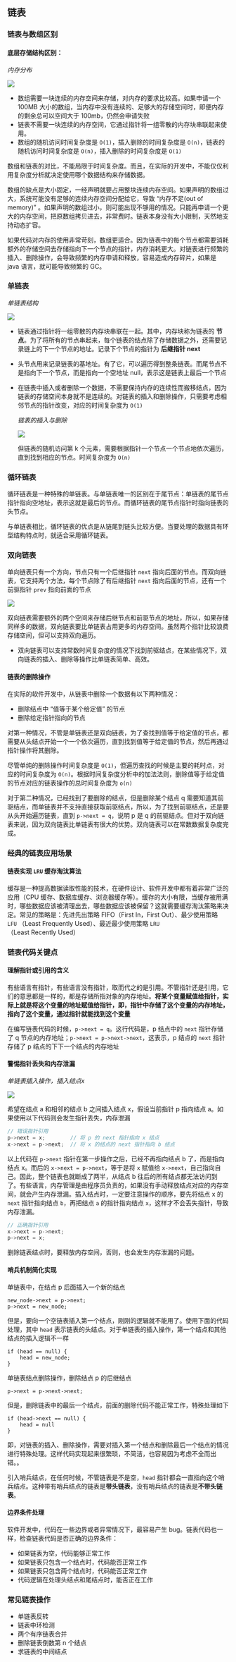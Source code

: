 ## 链表

### 链表与数组区别

#### 底层存储结构区别：

*内存分布*

![](../Images/DataStructures/数组与链表的内存结构.jpg)

* 数组需要一块连续的内存空间来存储，对内存的要求比较高。如果申请一个 100MB 大小的数组，当内存中没有连续的、足够大的存储空间时，即便内存的剩余总可以空间大于 100mb，仍然会申请失败
* 链表不需要一块连续的内存空间，它通过指针将一组零散的内存块串联起来使用。
* 数组的随机访问时间复杂度是 `O(1)`，插入删除的时间复杂度是 `O(n)`，链表的随机访问时间复杂度是 `O(n)`，插入删除的时间复杂度是 `O(1)`

数组和链表的对比，不能局限于时间复杂度。而且，在实际的开发中，不能仅仅利用复杂度分析就决定使用哪个数据结构来存储数据。

数组的缺点是大小固定，一经声明就要占用整块连续内存空间。如果声明的数组过大，系统可能没有足够的连续内存空间分配给它，导致 “内存不足(out of memory)”  。如果声明的数组过小，则可能出现不够用的情况。只能再申请一个更大的内存空间，把原数组拷贝进去，非常费时。链表本身没有大小限制，天然地支持动态扩容。

如果代码对内存的使用非常苛刻，数组更适合。因为链表中的每个节点都需要消耗额外的存储空间去存储指向下一个节点的指针，内存消耗更大。对链表进行频繁的插入、删除操作，会导致频繁的内存申请和释放，容易造成内存碎片，如果是 java 语言，就可能导致频繁的 GC。

### 单链表

*单链表结构*

![](../Images/DataStructures/单链表结构.jpg)

* 链表通过指针将一组零散的内存块串联在一起。其中，内存块称为链表的 **节点**。为了将所有的节点串起来，每个链表的结点除了存储数据之外，还需要记录链上的下一个节点的地址。记录下个节点的指针为 **后继指针 next**

* 头节点用来记录链表的基地址。有了它，可以遍历得到整条链表。而尾节点不是指向下一个节点，而是指向一个空地址 null，表示这是链表上最后一个节点

* 在链表中插入或者删除一个数据，不需要保持内存的连续性而搬移结点，因为链表的存储空间本身就不是连续的。对链表的插入和删除操作，只需要考虑相邻节点的指针改变，对应的时间复杂度为 `O(1)`

  *链表的插入与删除*

  ![](../Images/DataStructures/链表的插入与删除.jpg)

  但链表的随机访问第 k 个元素，需要根据指针一个节点一个节点地依次遍历，直到找到相应的节点。时间复杂度为 `O(n)`

### 循环链表

循环链表是一种特殊的单链表。与单链表唯一的区别在于尾节点：单链表的尾节点指针指向空地址，表示这就是最后的节点。而循环链表的尾节点指针时指向链表的头节点。

与单链表相比，循环链表的优点是从链尾到链头比较方便。当要处理的数据具有环型结构特点时，就适合采用循环链表。

### 双向链表

单向链表只有一个方向，节点只有一个后继指针 `next` 指向后面的节点。而双向链表，它支持两个方法，每个节点除了有后继指针 `next` 指向后面的节点，还有一个前驱指针 `prev` 指向前面的节点

![](../Images/DataStructures/双向链表.jpg)

双向链表需要额外的两个空间来存储后继节点和前驱节点的地址，所以，如果存储同样多的数据，双向链表要比单链表占用更多的内存空间。虽然两个指针比较浪费存储空间，但可以支持双向遍历。

* 双向链表可以支持常数时间复杂度的情况下找到前驱结点，在某些情况下，双向链表的插入、删除等操作比单链表简单、高效。

#### 链表的删除操作

在实际的软件开发中，从链表中删除一个数据有以下两种情况：

* 删除结点中 “值等于某个给定值” 的节点
* 删除给定指针指向的节点

对第一种情况，不管是单链表还是双向链表，为了查找到值等于给定值的节点，都需要从头结点开始一个一个依次遍历，直到找到值等于给定值的节点，然后再通过指针操作将其删除。

尽管单纯的删除操作时间复杂度是 `O(1)`，但遍历查找的时候是主要的耗时点，对应的时间复杂度为 `O(n)`。根据时间复杂度分析中的加法法则，删除值等于给定值的节点对应的链表操作的总时间复杂度为 `o(n)`

对于第二种情况，已经找到了要删除的结点，但是删除某个结点 q 需要知道其前驱结点，而单链表并不支持直接获取前驱结点，所以，为了找到前驱结点，还是要从头开始遍历链表，直到 `p->next = q`，说明 p 是 q 的前驱结点。但对于双向链表来说，因为双向链表比单链表有很大的优势。双向链表可以在常数数据复杂度完成。

### 经典的链表应用场景

#### 链表实现 `LRU` 缓存淘汰算法

​	缓存是一种提高数据读取性能的技术，在硬件设计、软件开发中都有着非常广泛的应用（CPU 缓存、数据库缓存、浏览器缓存等）。缓存的大小有限，当缓存被用满时，哪些数据应该被清理出去，哪些数据应该被保留？这就需要缓存淘汰策略来决定。常见的策略是：先进先出策略 FIFO（First In，First Out）、最少使用策略 `LFU` （Least Frequently Used）、最近最少使用策略 `LRU`（Least Recently Used）

### 链表代码关键点

#### 理解指针或引用的含义

有些语言有指针，有些语言没有指针，取而代之的是引用。不管指针还是引用，它们的意思都是一样的，都是存储所指对象的内存地址。**将某个变量赋值给指针，实际上就是将这个变量的地址赋值给指针，即，指针中存储了这个变量的内存地址， 指向了这个变量，通过指针就能找到这个变量**

在编写链表代码的时候，`p->next = q`。这行代码是，p 结点中的 `next` 指针存储了 q 节点的内存地址；`p->next = p->next->next`，这表示，p 结点的 `next` 指针存储了 p 结点的下下一个结点的内存地址

#### 警惕指针丢失和内存泄漏

*单链表插入操作，插入结点x*

![](../Images/DataStructures/单链表插入结点.png)

希望在结点 a 和相邻的结点 b 之间插入结点 x，假设当前指针 p 指向结点 a。如果使用以下代码则会发生指针丢失，内存泄漏

```c++
// 错误指针引用
p->next = x;		// 将 p 的 next 指针指向 x 结点
x->next = p->next;	// 将 x 的结点的 next 指针指向 b 结点
```

以上代码在 `p->next` 指针在第一步操作之后，已经不再指向结点 b 了，而是指向结点 x。而后的 `x->next = p->next`，等于是将 `x` 赋值给 `x->next`，自己指向自己。因此，整个链表也就断成了两半，从结点 b 往后的所有结点都无法访问到了。有些语言，内存管理是由程序员负责的，如果没有手动释放结点对应的内存空间，就会产生内存泄漏。插入结点时，一定要注意操作的顺序，要先将结点 x 的 `next` 指针指向结点 `b`，再把结点 `a` 的指针指向结点 `x`，这样才不会丢失指针，导致内存泄漏。

```c
// 正确指针引用
x->next = p->next;
p->next = x;
```

删除链表结点时，要释放内存空间，否则，也会发生内存泄漏的问题。

#### 哨兵机制简化实现

单链表中，在结点 p 后面插入一个新的结点

```
new_node->next = p->next;
p->next = new_node;
```

但是，要向一个空链表插入第一个结点，刚刚的逻辑就不能用了。使用下面的代码处理，其中 `head` 表示链表的头结点。对于单链表的插入操作，第一个结点和其他结点的插入逻辑不一样

```
if (head == null) {
    head = new_node;
}
```

单链表结点删除操作，删除结点 p 的后继结点

```
p->next = p->next->next;
```

但是，删除链表中的最后一个结点，前面的删除代码不能正常工作，特殊处理如下

```
if (head->next == null) {
    head = null
}
```

即，对链表的插入、删除操作，需要对插入第一个结点和删除最后一个结点的情况进行特殊处理。这样代码实现起来很繁琐，不简洁，也容易因为考虑不全而出错。。

引入哨兵结点，在任何时候，不管链表是不是空，`head` 指针都会一直指向这个哨兵结点。这种带有哨兵结点的链表是**带头链表**，没有哨兵结点的链表是**不带头链表**。

#### 边界条件处理

软件开发中，代码在一些边界或者异常情况下，最容易产生 bug。链表代码也一样，检查链表代码是否正确的边界条件：

* 如果链表为空，代码能够正常工作
* 如果链表只包含一个结点时，代码能否正常工作
* 如果链表只包含两个结点时，代码能否正常工作
* 代码逻辑在处理头结点和尾结点时，能否正在工作

### 常见链表操作

* 单链表反转
* 链表中环检测
* 两个有序链表合并
* 删除链表倒数第 n 个结点
* 求链表的中间结点